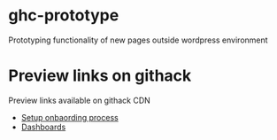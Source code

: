 # ghc-prototype
Prototyping functionality of new pages outside wordpress environment

# Preview links on githack
Preview links available on githack CDN

- [Setup onbaording process](https://rawcdn.githack.com/Growing-Healthier-Churches/ghc-prototype/174d02cc4ebaf6425d48aa636c37ccfc4cf842e3/onboarding.html)
- [Dashboards](https://rawcdn.githack.com/Growing-Healthier-Churches/ghc-prototype/42bb88a439ecf064108799de05e5de6fcc4c80cc/dashboards.html)